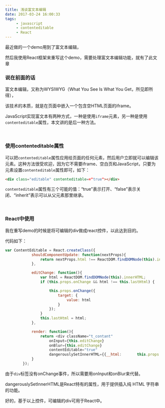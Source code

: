 ```yaml
---
title: 浅谈富文本编辑
date: 2017-03-24 16:00:33
tags:
     - javascript
     - contenteditable
     - React
---
```


最近做的一个demo用到了富文本编辑，

然后我使用React框架来重写这个demo，需要处理富文本编辑功能，就有了此文章

<!--more-->

### 说在前面的话

富文本编辑，又称为WYSIWYG（What You See Is What You Get，所见即所得），

该技术的本质，就是在页面中嵌入一个包含空HTML页面的iframe。

JavaScript实现富文本有两种方式，一种是使用`iframe`元素，另一种是使用`contenteditable`属性，本文讲的是后一种方法。

</br>

### 使用contenteditable属性

可以把`contenteditable`属性应用给页面的任何元素，然后用户立即就可以编辑该元素。这种方法很受欢迎，因为它不需要iframe、空白页和JavaScript，只要为元素设置`contenteditable`属性即可，如下：

```html
<div class="editable" contenteditable=="true"></div>
```

`contenteditable`属性有三个可能的值：“true”表示打开、“false”表示关闭、“inherit”表示可以从父元素那里继承。

</br>

### React中使用

我在重写demo的时候是将可编辑的div做成react控件，以此达到目的。

代码如下：

```javascript
var ContentEditable = React.createClass({
            shouldComponentUpdate: function(nextProps){
                return nextProps.html !== ReactDOM.findDOMNode(this).innerHTML;
            },

            editChange: function(){
                var html = ReactDOM.findDOMNode(this).innerHTML;
                if (this.props.onChange && html !== this.lastHtml) {

                    this.props.onChange({
                        target: {
                            value: html
                        }
                    });
                }
                this.lastHtml = html;
            },

            render: function(){
                return <div className="t_contant"
                    onInput={this.editChange}
                    onBlur={this.editChange}
                    contentEditable="true"
                    dangerouslySetInnerHTML={{__html: 		this.props.html}}></div>;
            }
        });
```

由于`div`标签没有onChange事件，所以需要用onInput和onBlur来代替。

dangerouslySetInnerHTML是React特有的属性，用于提供插入纯 HTML 字符串的功能。

好的，基于以上控件，可编辑的div可用于React中。